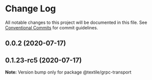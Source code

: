# Change Log

All notable changes to this project will be documented in this file.
See [Conventional Commits](https://conventionalcommits.org) for commit guidelines.

## 0.0.2 (2020-07-17)



## 0.1.23-rc5 (2020-07-17)

**Note:** Version bump only for package @textile/grpc-transport
